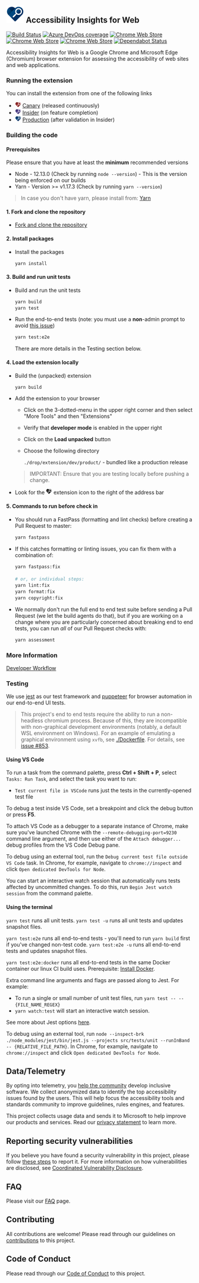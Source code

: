 <!--
Copyright (c) Microsoft Corporation. All rights reserved.
Licensed under the MIT License.
-->

## ![Product Logo](./src/icons/brand/blue/brand-blue-48px.png) Accessibility Insights for Web

[![Build Status](https://dev.azure.com/ms/accessibility-insights-web/_apis/build/status/AccessibilityInsights-Web-CI?branchName=master)](https://dev.azure.com/ms/accessibility-insights-web/_build/latest?definitionId=63&branchName=master)
[![Azure DevOps coverage](https://img.shields.io/azure-devops/coverage/ms/accessibility-insights-web/63.svg)](https://dev.azure.com/ms/accessibility-insights-web/_build?definitionId=63&_a=summary)
[![Chrome Web Store](https://img.shields.io/chrome-web-store/v/pbjjkligggfmakdaogkfomddhfmpjeni.svg?label=Version)](https://chrome.google.com/webstore/detail/accessibility-insights-fo/pbjjkligggfmakdaogkfomddhfmpjeni)
[![Chrome Web Store](https://img.shields.io/chrome-web-store/users/pbjjkligggfmakdaogkfomddhfmpjeni.svg)](https://chrome.google.com/webstore/detail/accessibility-insights-fo/pbjjkligggfmakdaogkfomddhfmpjeni)
[![Chrome Web Store](https://img.shields.io/chrome-web-store/stars/pbjjkligggfmakdaogkfomddhfmpjeni.svg)](https://chrome.google.com/webstore/detail/accessibility-insights-fo/pbjjkligggfmakdaogkfomddhfmpjeni/reviews)
[![Dependabot Status](https://api.dependabot.com/badges/status?host=github&repo=microsoft/accessibility-insights-web)](https://dependabot.com)

Accessibility Insights for Web is a Google Chrome and Microsoft Edge (Chromium) browser extension for assessing the accessibility of web sites and web applications.

### Running the extension

You can install the extension from one of the following links

-   ![Canary Logo](./src/icons/brand/red/brand-red-16px.png) [Canary](https://chrome.google.com/webstore/detail/hbcplehnakffdldhldncjlnbpfgogbem) (released continuously)
-   ![Insider Logo](./src/icons/brand/violet/brand-violet-16px.png) [Insider](https://chrome.google.com/webstore/detail/nnmjfbmebeckhpejobgjjjnchlljiagp) (on feature completion)
-   ![Production Logo](./src/icons/brand/blue/brand-blue-16px.png) [Production](https://chrome.google.com/webstore/detail/pbjjkligggfmakdaogkfomddhfmpjeni) (after validation in Insider)

### Building the code

#### Prerequisites

Please ensure that you have at least the **minimum** recommended versions

-   Node - 12.13.0 (Check by running `node --version`) - This is the version being enforced on our builds
-   Yarn - Version >= v1.17.3 (Check by running `yarn --version`)

> In case you don't have yarn, please install from: [Yarn](https://yarnpkg.com/en/docs/install)

#### 1. Fork and clone the repository

-   [Fork and clone the repository](docs/git-branch-setup.md)

#### 2. Install packages

-   Install the packages

    ```bash
    yarn install
    ```

#### 3. Build and run unit tests

-   Build and run the unit tests
    ```bash
    yarn build
    yarn test
    ```
-   Run the end-to-end tests (note: you must use a **non**-admin prompt to avoid [this issue](https://stackoverflow.com/questions/36835130))
    ```bash
    yarn test:e2e
    ```
    There are more details in the Testing section below.

#### 4. Load the extension locally

-   Build the (unpacked) extension
    ```bash
    yarn build
    ```
-   Add the extension to your browser

    -   Click on the 3-dotted-menu in the upper right corner and then select "More Tools" and then "Extensions"
    -   Verify that **developer mode** is enabled in the upper right
    -   Click on the **Load unpacked** button
    -   Choose the following directory

        `./drop/extension/dev/product/` - bundled like a production release

    > IMPORTANT: Ensure that you are testing locally before pushing a change.

-   Look for the ![Dev Logo](./src/icons/brand/gray/brand-gray-16px.png) extension icon to the right of the address bar

#### 5. Commands to run before check in

-   You should run a FastPass (formatting and lint checks) before creating a Pull Request to master:

    ```bash
    yarn fastpass
    ```

-   If this catches formatting or linting issues, you can fix them with a combination of:

    ```bash
    yarn fastpass:fix

    # or, or individual steps:
    yarn lint:fix
    yarn format:fix
    yarn copyright:fix
    ```

-   We normally don't run the full end to end test suite before sending a Pull Request (we let the build agents do that), but if you are working on a change where you are particularly concerned about breaking end to end tests, you can run _all_ of our Pull Request checks with:
    ```bash
    yarn assessment
    ```

### More Information

[Developer Workflow](./docs/workflow.md)

### Testing

We use [jest](https://github.com/facebook/jest) as our test framework and [puppeteer](https://github.com/GoogleChrome/puppeteer) for browser automation in our end-to-end UI tests.

> This project's end to end tests require the ability to run a non-headless chromium process. Because of this, they are incompatible with non-graphical development environments (notably, a default WSL environment on Windows). For an example of emulating a graphical environment using `xvfb`, see [./Dockerfile](./Dockerfile). For details, see [issue #853](https://github.com/microsoft/accessibility-insights-web/issues/853).

#### Using VS Code

To run a task from the command palette, press **Ctrl + Shift + P**, select `Tasks: Run Task`, and select the task you want to run:

-   `Test current file in VSCode` runs just the tests in the currently-opened test file

To debug a test inside VS Code, set a breakpoint and click the debug button or press **F5**.

To attach VS Code as a debugger to a separate instance of Chrome, make sure you've launched Chrome with the `--remote-debugging-port=9230` command line argument, and then use either of the `Attach debugger...` debug profiles from the VS Code Debug pane.

To debug using an external tool, run the `Debug current test file outside VS Code` task. In Chrome, for example, navigate to `chrome://inspect` and click `Open dedicated DevTools for Node`.

You can start an interactive watch session that automatically runs tests affected by uncommitted changes. To do this, run `Begin Jest watch session` from the command palette.

#### Using the terminal

`yarn test` runs all unit tests.
`yarn test -u` runs all unit tests and updates snapshot files.

`yarn test:e2e` runs all end-to-end tests - you'll need to run `yarn build` first if you've changed non-test code.
`yarn test:e2e -u` runs all end-to-end tests and updates snapshot files.

`yarn test:e2e:docker` runs all end-to-end tests in the same Docker container our linux CI build uses. Prerequisite: [Install Docker](https://docs.docker.com/install/).

Extra command line arguments and flags are passed along to Jest. For example:

-   To run a single or small number of unit test files, run `yarn test -- -- {FILE_NAME_REGEX}`
-   `yarn watch:test` will start an interactive watch session.

See more about Jest options [here](https://jestjs.io/docs/en/cli.html).

To debug using an external tool, run `node --inspect-brk ./node_modules/jest/bin/jest.js --projects src/tests/unit --runInBand -- {RELATIVE_FILE_PATH}`. In Chrome, for example, navigate to `chrome://inspect` and click `Open dedicated DevTools for Node`.

## Data/Telemetry

By opting into telemetry, you [help the community](https://go.microsoft.com/fwlink/?linkid=2077765) develop inclusive software. We collect anonymized data to identify the top accessibility issues found by the users. This will help focus the accessibility tools and standards community to improve guidelines, rules engines, and features.

This project collects usage data and sends it to Microsoft to help improve our products and services. Read our [privacy statement](https://privacy.microsoft.com/en-us/privacystatement) to learn more.

## Reporting security vulnerabilities

If you believe you have found a security vulnerability in this project, please follow [these steps](https://technet.microsoft.com/en-us/security/ff852094.aspx) to report it. For more information on how vulnerabilities are disclosed, see [Coordinated Vulnerability Disclosure](https://technet.microsoft.com/en-us/security/dn467923).

## FAQ

Please visit our [FAQ](https://accessibilityinsights.io/docs/en/web/reference/faq) page.

## Contributing

All contributions are welcome! Please read through our guidelines on [contributions](./CONTRIBUTING.md) to this project.

## Code of Conduct

Please read through our [Code of Conduct](./CODE_OF_CONDUCT.md) to this project.
